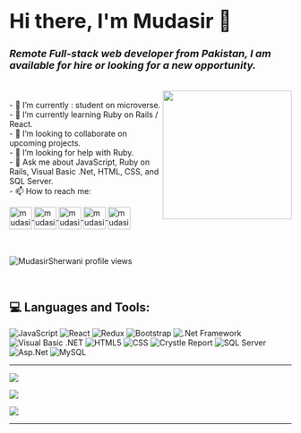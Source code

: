 <h1 style="font-size:36px;">Hi there, I'm Mudasir 👋</h1>
<h3 style="font-style: italic; font-size: 18px;"> 
Remote Full-stack web developer from Pakistan, I am available for hire or looking for a new opportunity. </h3>
<br/>
<img align='right' src="https://cdn.dribbble.com/users/1518535/screenshots/7528356/media/e11e5b8aaa2187e4e1a7c3da0553208e.gif" width="230">
<br/>
- 🔭 I’m currently : student on microverse.<br>
- 🌱 I’m currently learning Ruby on Rails / React.<br>
- 👯 I’m looking to collaborate on upcoming projects.<br>
- 🤔 I’m looking for help with Ruby.<br>
- 💬 Ask me about JavaScript, Ruby on Rails, Visual Basic .Net, HTML, CSS, and SQL Server.<br>
- 📫 How to reach me:<br>
<p>
<a href="https://twitter.com/mudasirsherwani" target="blank"><img align="center" src="https://raw.githubusercontent.com/rahuldkjain/github-profile-readme-generator/master/src/images/icons/Social/twitter.svg" alt="mudasirsherwani' twitter" height="40" width="40" />  </a><a href="https://www.linkedin.com/in/mudasir-sherwani/" target="blank"><img align="center" src="https://raw.githubusercontent.com/rahuldkjain/github-profile-readme-generator/master/src/images/icons/Social/linked-in-alt.svg" alt="mudasirsherwani' linked in" height="40" width="40" />  </a><a href="https://www.facebook.com/mudasir.sherwani" target="blank"><img align="center" src="https://raw.githubusercontent.com/rahuldkjain/github-profile-readme-generator/master/src/images/icons/Social/facebook.svg" alt="mudasirsherwani' facebook" height="40" width="40" />  </a><a href="https://www.instagram.com/mudasir_ashraf9757/" target="blank"><img align="center" src="https://raw.githubusercontent.com/rahuldkjain/github-profile-readme-generator/master/src/images/icons/Social/instagram.svg" alt="mudasirsherwani' Instagram" height="40" width="40" />  </a><a href="https://wa.me/+923326449757" target="blank"><img align="center" src="https://raw.githubusercontent.com/rahuldkjain/github-profile-readme-generator/master/src/images/icons/Social/whatsapp.svg" alt="mudasirsherwani' whatsApp" height="40" width="40" />  </a><br/><br/><br/>

<p align="left"> <img src="https://komarev.com/ghpvc/?username=MudasirSherwani&label=Profile%20views&color=0e75b6&style=flat" alt="MudasirSherwani profile views " /> </p><br/>


## 💻 Languages and Tools:
![JavaScript](https://img.shields.io/badge/javascript-%23323330.svg?style=for-the-badge&logo=javascript&logoColor=%23F7DF1E) 
![React](https://img.shields.io/badge/React-%23323330.svg?style=for-the-badge&logo=react&logoColor=%23F7DF1E) 
![Redux](https://img.shields.io/badge/Redux-%23323330.svg?style=for-the-badge&logo=redux&logoColor=%23F7DF1E)
![Bootstrap](https://img.shields.io/badge/bootstrap-%23563D7C.svg?style=for-the-badge&logo=bootstrap&logoColor=white)
![.Net Framework](https://img.shields.io/badge/dotnet-%23563D7C.svg?style=for-the-badge&logo=dotnet&logoColor=white)
![Visual Basic .NET](https://img.shields.io/badge/csharp-%23563D7C.svg?style=for-the-badge&logo=c#&logoColor=white)
![HTML5](https://img.shields.io/badge/html5-%23E34F26.svg?style=for-the-badge&logo=html5&logoColor=white) 
![CSS](https://img.shields.io/badge/css3-%231572B6.svg?style=for-the-badge&logo=css3&logoColor=white)
![Crystle Report](https://img.shields.io/badge/crystlereport-%231572B6.svg?style=for-the-badge&logo=crystlereport&logoColor=white)
![SQL Server](https://img.shields.io/badge/sqlserver-%23E34F26.svg?style=for-the-badge&logo=sqlserver&logoColor=white)
![Asp.Net](https://img.shields.io/badge/asp.net-%231572B6.svg?style=for-the-badge&logo=asp.net&logoColor=white)
![MySQL](https://img.shields.io/badge/mysql-%23E34F26.svg?style=for-the-badge&logo=mysql&logoColor=white)

---

![](https://github-readme-stats.vercel.app/api?username=MudasirSherwani&show_icons=true&theme=radical)
<br/>

![](https://github-readme-streak-stats.herokuapp.com/?user=MudasirSherwani&theme=radical&hide_border=false)<br/>

![](https://github-readme-stats.vercel.app/api/top-langs/?username=MudasirSherwani&theme=radical&hide_border=false&include_all_commits=true&count_private=true&layout=compact)


---
